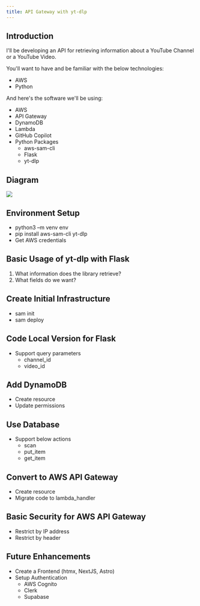 ```yaml
---
title: API Gateway with yt-dlp
---
```


## Introduction

I'll be developing an API for retrieving information about a YouTube Channel or a YouTube Video.

You'll want to have and be familiar with the below technologies:
- AWS
- Python

And here's the software we'll be using:

- AWS
- API Gateway
- DynamoDB
- Lambda
- GitHub Copilot
- Python Packages
    - aws-sam-cli
    - Flask
    - yt-dlp

## Diagram
<img src="/api-gateway-yt-dlp.png">

## Environment Setup
- python3 –m venv env
- pip install aws-sam-cli yt-dlp
- Get AWS credentials

## Basic Usage of yt-dlp with Flask
1. What information does the library retrieve?
2. What fields do we want?

## Create Initial Infrastructure
- sam init
- sam deploy

## Code Local Version for Flask
- Support query parameters
    - channel_id
    - video_id

## Add DynamoDB
- Create resource
- Update permissions

## Use Database
- Support below actions
    - scan
    - put_item
    - get_item

## Convert to AWS API Gateway
- Create resource
- Migrate code to lambda_handler

## Basic Security for AWS API Gateway
- Restrict by IP address
- Restrict by header

## Future Enhancements
- Create a Frontend (htmx, NextJS, Astro)
- Setup Authentication
    - AWS Cognito
    - Clerk
    - Supabase